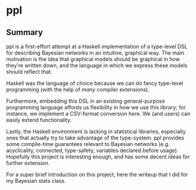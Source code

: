 # ppl

## Summary

ppl is a first-effort attempt at a Haskell implementation
of a type-level DSL for describing Bayesian networks in an
intuitive, graphical way. The main motivation is
the idea that graphical models should be graphical
in how they're written down, and the language in which
we express these models should reflect that.

Haskell was the language of choice because we can do
fancy type-level programming
(with the help of *many* compiler extensions).

Furthermore, embedding this DSL in an existing general-purpose
programming language affords us flexibility in how
we use this library; for instance, we implement a CSV-format
conversion here. We (and users) can easily extend functionality.

Lastly, the Haskell environment is lacking in statistical libraries,
especially ones that actually try to take advantage of the
type-system. ppl provides some compile-time guarantees relevant to
Bayesian networks (e.g. acyclicality, connected, type-safety, variables
declared before usage). Hopefully this project is interesting enough,
and has some decent ideas for further extension.

For a super brief introduction on this project, here the writeup
that I did for my Bayesian stats class.
